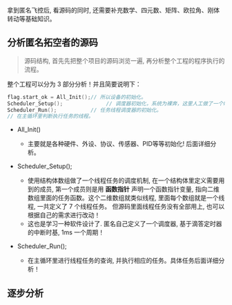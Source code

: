 拿到匿名飞控后, 看源码的同时, 还需要补充数学、四元数、矩阵、欧拉角、刚体转动等基础知识。

## 分析匿名拓空者的源码
> 源码结构, 首先先把整个项目的源码浏览一遍, 再分析整个工程的程序执行的流程。

整个工程可以分为 3 部分分析！并且简要说明下：

```C
flag.start_ok = All_Init();// 所以设备的初始化。
Scheduler_Setup();				// 调度器初始化，系统为裸奔，这里人工做了一个时分调度器
Scheduler_Run();	       // 任务线程调度器的初始化。
// 在主循环里判断执行任务的线程。
```

* All_Init()
    * 主要就是各种硬件、外设、协议、传感器、PID等等初始化! 后面详细分析。

* Scheduler_Setup();  
    * 使用结构体数组做了一个线程任务的调度机制, 在一个结构体里定义需要用到的成员, 第一个成员则是用 **函数指针** 声明一个函数指针变量, 指向二维数组里面的任务函数。这个二维数组就类似线程, 里面每个数组就是一个线程, 一共定义了 7 个线程任务。 但源码里面线程任务没有全部用上, 也可以根据自己的需求进行改动！
    * 这也是学习一种软件设计了. 匿名自己定义了一个调度器, 基于滴答定时器的中断时基, 1ms 一个周期！

* Scheduler_Run();
    * 在主循环里进行线程任务的查询, 并执行相应的任务。具体任务后面详细分析！

## 逐步分析
